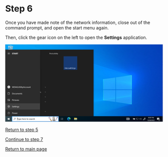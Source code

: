 # Step 6

Once you have made note of the network information, close out of the command prompt, and open the start menu again.  

Then, click the gear icon on the left to open the **Settings** application.  

![Start menu with the settings button highlighted](/images/step7-close-cmd-and-open-start-menu-click-settings.PNG "settings")  

[Return to step 5](/starthere/step5.md)  

[Continue to step 7](/starthere/step7.md)  

[Return to main page](/README.md)

